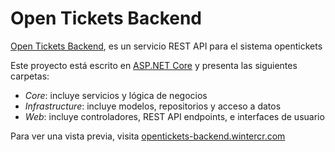 # Open Tickets Backend

[Open Tickets Backend](https://opentickets.wintercr.com/), es un servicio REST API para el sistema opentickets

Este proyecto está escrito en [ASP.NET Core](https://dotnet.microsoft.com/es-es/learn/aspnet/what-is-aspnet-core) y presenta las siguientes carpetas:
- _Core_: incluye servicios y lógica de negocios
- _Infrastructure_: incluye modelos, repositorios y acceso a datos
- _Web_: incluye controladores, REST API endpoints, e interfaces de usuario

Para ver una vista previa, visita [opentickets-backend.wintercr.com](https://opentickets-backend.wintercr.com/empleados) 